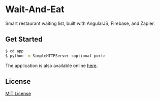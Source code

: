 Wait-And-Eat
============

Smart restaurant waiting list, built with AngularJS, Firebase, and Zapier.

## Get Started
```sh
$ cd app
$ python -m SimpleHTTPServer <optional port>
```

The application is also available online [here](http://waitandeat.herokuapp.com/).

## License
[MIT License](LICENSE)

